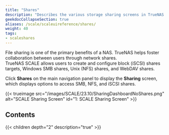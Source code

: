 ```yaml
---
title: "Shares"
description: "Describes the various storage sharing screens in TrueNAS SCALE."
geekdocCollapseSection: true
aliases: /scale/scaleuireference/shares/
weight: 40
tags:
- scaleshares
---
```


File sharing is one of the primary benefits of a NAS. TrueNAS helps foster collaboration between users through network shares.  
TrueNAS SCALE allows users to create and configure block (iSCSI) shares targets, Windows SMB shares, Unix (NFS) shares, and WebDAV shares. 

Click **Shares** on the main navigation panel to display the **Sharing** screen, which displays options to access SMB, NFS, and iSCSI shares.

{{< trueimage src="/images/SCALE/23.10/SharingDashboardNoShares.png" alt="SCALE Sharing Screen" id="1: SCALE Sharing Screen" >}}

## Contents

{{< children depth="2" description="true" >}}
